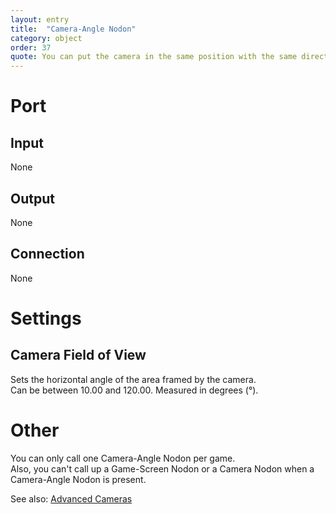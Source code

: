 ```yaml
---
layout: entry
title:  "Camera-Angle Nodon"
category: object
order: 37
quote: You can put the camera in the same position with the same direction and angle.<br>But just change the field of view, and the scope of what you're seeing changes...
---
```

<h1>Port</h1>
<h2>Input</h2>
<p>None</p>
<h2>Output</h2>
<p>None</p>
<h2>Connection</h2>
<p>None</p>
<h1>Settings</h1>
<h2>Camera Field of View</h2>
<p>Sets the horizontal angle of the area framed by the camera.<br />Can be between 10.00 and 120.00. Measured in degrees (°).</p>
<h1>Other</h1>
<p>You can only call one Camera-Angle Nodon per game.<br />Also, you can't call up a Game-Screen Nodon or a Camera Nodon when a Camera-Angle Nodon is present.</p>
<p>See also: <a href="/nodopedia/tips/advanced-cameras">Advanced Cameras</a></p>